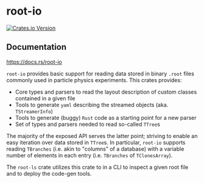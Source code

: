 # root-io

[![Crates.io Version](https://img.shields.io/crates/v/root-io.svg)](https://crates.io/crates/root-io)


## Documentation
https://docs.rs/root-io

`root-io` provides basic support for reading data stored in binary `.root` files commonly used in particle physics experiments. This crates provides:

  - Core types and parsers to read the layout description of custom classes contained in a given file
  - Tools to generate `yaml` describing the streamed objects (aka. `TStreamerInfo`)
  - Tools to generate (buggy) `Rust` code as a starting point for a new parser
  - Set of types and parsers needed to read so-called `TTree`s
  
The majority of the exposed API serves the latter point; striving to enable an easy iteration over data stored in `TTree`s. In particular, `root-io` supports reading `TBranches` (i.e. akin to "columns" of a database) with a variable number of elements in each entry (i.e. `TBranches` of `TClonesArray`).

The `root-ls` crate utilizes this crate to in a CLI to inspect a given root file and to deploy the code-gen tools.
  
  
